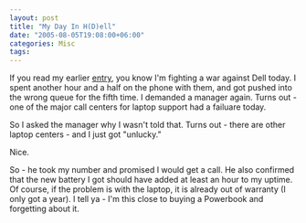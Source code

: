 ```yaml
---
layout: post
title: "My Day In H(D)ell"
date: "2005-08-05T19:08:00+06:00"
categories: Misc 
tags: 
---
```


If you read my earlier <a href="http://ray.camdenfamily.com/index.cfm/2005/8/5/One-of-Those-Days--and-Another-Dell-Horror-Story">entry</a>, you know I'm fighting a war against Dell today. I spent another hour and a half on the phone with them, and got pushed into the wrong queue for the fifth time. I demanded a manager again. Turns out - one of the major call centers for laptop support had a failuare today.

So I asked the manager why I wasn't told that. Turns out - there are other laptop centers - and I just got "unlucky."

Nice.

So - he took my number and promised I would get a call. He also confirmed that the new battery I got should have added at least an hour to my uptime. Of course, if the problem is with the laptop, it is already out of warranty (I only got a year). I tell ya - I'm this close to buying a Powerbook and forgetting about it.